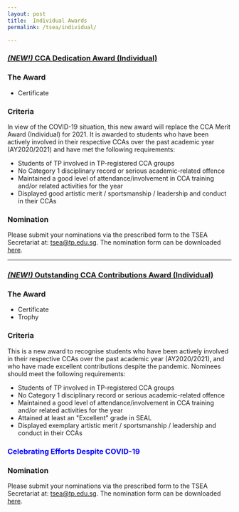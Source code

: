 ```yaml
---
layout: post
title:  Individual Awards
permalink: /tsea/individual/

---
```


### <u><i>(NEW!)</i> CCA Dedication Award (Individual)</u>

### The Award
<ul>
  <li>Certificate</li>
 </ul>

### Criteria
In view of the COVID-19 situation, this new award will replace the CCA Merit Award (Individual) for 2021. It is awarded to students who have been actively involved in their respective CCAs over the past academic year (AY2020/2021) and have met the following requirements:
<ul>
    <li>Students of TP involved in TP-registered CCA groups</li>
    <li>No Category 1 disciplinary record or serious academic-related offence</li>
    <li>Maintained a good level of attendance/involvement in CCA training and/or related activities for the year</li>
    <li>Displayed good artistic merit / sportsmanship / leadership and conduct in their CCAs</li>
 </ul>
 
 ### Nomination
Please submit your nominations via the prescribed form to the TSEA Secretariat at: <a href="mailto:tsea@tp.edu.sg">tsea@tp.edu.sg</a>. The nomination form can be downloaded <a href="mailto:tsea@tp.edu.sg">here</a>. 

---

### <u><i>(NEW!)</i> Outstanding CCA Contributions Award (Individual)</u>

### The Award
<ul>
  <li>Certificate</li>
  <li>Trophy</li>
 </ul>

### Criteria
This is a new award to recognise students who have been actively involved in their respective CCAs over the past academic year (AY2020/2021), and who have made excellent contributions despite the pandemic. Nominees should meet the following requirements:
<ul>
    <li>Students of TP involved in TP-registered CCA groups</li>
    <li>No Category 1 disciplinary record or serious academic-related offence</li>
    <li>Maintained a good level of attendance/involvement in CCA training and/or related activities for the year</li>
    <li>Attained at least an "Excellent" grade in SEAL</li>
    <li>Displayed exemplary artistic merit / sportsmanship / leadership and conduct in their CCAs</li>
 </ul>
 
 ### <font color="blue">Celebrating Efforts Despite COVID-19</font> ###
 
 
 
 ### Nomination
Please submit your nominations via the prescribed form to the TSEA Secretariat at: <a href="mailto:tsea@tp.edu.sg">tsea@tp.edu.sg</a>. The nomination form can be downloaded <a href="mailto:tsea@tp.edu.sg">here</a>.


